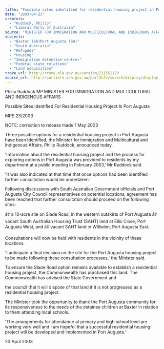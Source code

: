 ```yaml
---
title: "Possible sites identified for residential housing project in Port Augusta."
date: "2003-04-23"
creators:
  - "Ruddock, Philip"
  - "Liberal Party of Australia"
source: "MINISTER FOR IMMIGRATION AND MULTICULTURAL AND INDIGENOUS AFFAIRS"
subjects:
  - "Baxter (SA)Port Augusta (SA)"
  - "South Australia"
  - "Refugees"
  - "Housing"
  - "Immigration detention centres"
  - "Federal state relations"
  - "Land acquisition"
trove_url: http://trove.nla.gov.au/version/211561120
source_url: http://parlinfo.aph.gov.au/parlInfo/search/display/display.w3p;query=Id%3A%22media/pressrel/40596%22
---
```


 Philip Ruddock MP  MINISTER FOR IMMIGRATION AND MULTICULTURAL AND INDIGENOUS AFFAIRS 

 

 Possible Sites Identified For Residential  Housing Project In Port Augusta 

 MPS 23/2003 

 NOTE: correction to release made 1 May 2003 

 Three possible options for a residential housing project in Port  Augusta have been identified, the Minister for Immigration and  Multicultural and Indigenous Affairs, Philip Ruddock, announced  today.  

 'Information about the residential housing project and the process  for exploring options in Port Augusta was provided to residents by  my department at a public meeting in February 2003,' Mr Ruddock  said.  

 'It was also indicated at that time that once options had been  identified further consultation would be undertaken.'  

 Following discussions with South Australian Government officials  and Port Augusta City Council representatives on potential locations,  agreement has been reached that further consultation should  proceed on the following sites: 

 â¢ a 10-acre site on Slade Road, in the western outskirts of Port  Augusta  â¢ vacant South Australian Housing Trust (SAHT) land at Ellis  Close, Port Augusta West, and  â¢ vacant SAHT land in Willsden, Port Augusta East. 

 Consultations will now be held with residents in the vicinity of these  locations.  

 'I anticipate a final decision on the site for the Port Augusta housing  project to be made following these consultation processes,' the  Minister said. 

 To ensure the Slade Road option remains available to establish a  residential housing project, the Commonwealth has purchased this  land. The Commonwealth has advised the State Government and 

 the council that it will dispose of that land if it is not progressed as a  residential housing project. 

 The Minister took the opportunity to thank the Port Augusta  community for its responsiveness to the needs of the detainee  children at Baxter in relation to them attending local schools.  

 'The arrangements for attendance at primary and high school level  are working very well and I am hopeful that a successful residential  housing project will be developed and implemented in Port  Augusta.'  

 23 April 2003    

